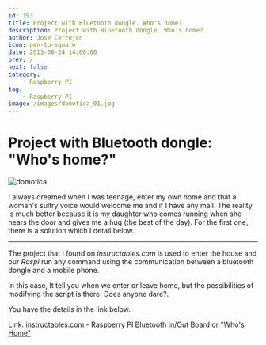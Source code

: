 ```yaml
---
id: 193
title: Project with Bluetooth dongle. Who's home?
description: Project with Bluetooth dongle. Who's home?
author: Jose Cerrejon
icon: pen-to-square
date: 2013-06-24 14:00:00
prev: /
next: false
category:
    - Raspberry PI
tag:
    - Raspberry PI
image: /images/domotica_01.jpg
---
```


# Project with Bluetooth dongle: "Who's home?"

![domotica](/images/domotica_01.jpg)

I always dreamed when I was teenage, enter my own home and that a woman's sultry voice would welcome me and if I have any mail. The reality is much better because it is my daughter who comes running when she hears the door and gives me a hug (the best of the day). For the first one, there is a solution which I detail below.

---

The project that I found on _instructables.com_ is used to enter the house and our _Raspi_ run any command using the communication between a bluetooth dongle and a mobile phone.

In this case, It tell you when we enter or leave home, but the possibilities of modifying the script is there. Does anyone dare?.

You have the details in the link below.

Link: [instructables.com - Raspberry PI Bluetooth In/Out Board or "Who's Home"](https://www.instructables.com/id/Raspberry-Pi-Bluetooth-InOut-Board-or-Whos-Hom/)
